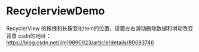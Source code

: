 # RecyclerviewDemo
RecyclerView 的拖拽和长按变化Item的位置，设置左右滑动删除数据和滑动改变背景
csdn的地址：https://blog.csdn.net/jim19890923/article/details/80693746
